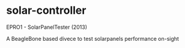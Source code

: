 solar-controller
===================

EPRO1 - SolarPanelTester (2013)

A BeagleBone based divece to test solarpanels performance on-sight
